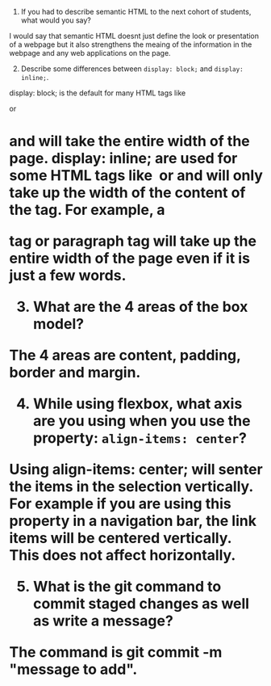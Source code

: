 1. If you had to describe semantic HTML to the next cohort of students, what would you say?

I would say that semantic HTML doesnt just define the look or presentation of a webpage but it also strengthens the meaing of the information in the webpage and any web applications on the page.

2. Describe some differences between ```display: block;``` and ```display: inline;```.

display: block; is the default for many HTML tags like <p> or <h1> and will take the entire width of the page. display: inline; are used for some HTML tags like <img> or <a> and will only take up the width of the content of the tag. For example, a <p> tag or paragraph tag will take up the entire width of the page even if it is just a few words. 

3. What are the 4 areas of the box model?

The 4 areas are content, padding, border and margin.

4. While using flexbox, what axis are you using when you use the property: ```align-items: center```?

Using align-items: center; will senter the items in the selection vertically. For example if you are using this property in a navigation bar, the link items will be centered vertically. This does not affect horizontally.

5. What is the git command to commit staged changes as well as write a message? 

The command is git commit -m "message to add".